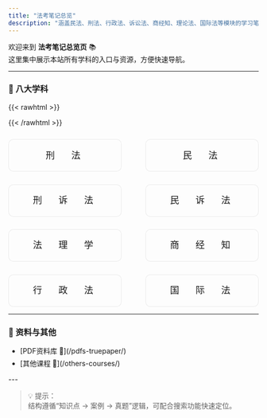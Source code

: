 ```yaml
---
title: "法考笔记总览"
description: "涵盖民法、刑法、行政法、诉讼法、商经知、理论法、国际法等模块的学习笔记与真题整理。"
---
```


欢迎来到 **法考笔记总览页** 📚  
这里集中展示本站所有学科的入口与资源，方便快速导航。

---

### 📖 八大学科

{{< rawhtml >}}
<style type="text/css">
.subjects-container {
  display: grid;
  grid-template-columns: repeat(2, 1fr);
  gap: 1.6rem 3rem;
  margin-top: 1.6rem;
  list-style: none;
  padding-left: 0;
  text-align: center;
}
.subjects-container li {
  font-size: 1.15rem;
  font-family: "Noto Sans SC","PingFang SC","Microsoft YaHei",sans-serif;
  letter-spacing: 0.4em;
  line-height: 2.2;
  padding: 0.7rem 0;
  border: 1px solid rgba(0,0,0,0.08);
  border-radius: 10px;
  background: rgba(255,255,255,0.3);
  display: flex;
  justify-content: center;
  align-items: center;
  user-select: none;
}
.subjects-container li a {
  text-decoration: none;
  color: inherit;
  width: 100%;
  display: block;
}
.subjects-container li:hover {
  background: rgba(0,0,0,0.05);
}
/* 📱 手机端优化：缩小间距、减小高度 */
@media (max-width:768px){
  .subjects-container {
    grid-template-columns: repeat(2,1fr);
    gap: 0.6rem 1rem;
    margin-top: 1rem;
  }
  .subjects-container li {
    font-size: 1.1rem;
    padding: 0.45rem 0;
    letter-spacing: 0.38em;
    line-height: 1.7;
    border-radius: 8px;
  }
}
/* 📂 资料与其他区块 */
.posts-list li{margin-bottom:0.3rem;}
@media (max-width:768px){
  .posts-list li{margin-bottom:0.9rem;}
}
</style>
{{< /rawhtml >}}

<ul class="subjects-container">
  <li><a href="/posts/criminal/">刑　法</a></li>
  <li><a href="/posts/civil/">民　法</a></li>
  <li><a href="/posts/criminal-procedure/">刑　诉　法</a></li>
  <li><a href="/posts/civil-procedure/">民　诉　法</a></li>
  <li><a href="/posts/theory/">法　理　学</a></li>
  <li><a href="/posts/commercial/">商　经　知</a></li>
  <li><a href="/posts/admin/">行　政　法</a></li>
  <li><a href="/posts/international/">国　际　法</a></li>
</ul>

---

### 📂 资料与其他

<ul class="posts-list">
  <li>[PDF资料库 📂](/pdfs-truepaper/)</li>
  <li>[其他课程 📘](/others-courses/)</li>
</ul>
---

> 💡 提示：  
> 结构遵循“知识点 → 案例 → 真题”逻辑，可配合搜索功能快速定位。